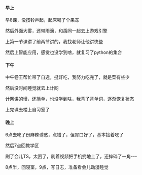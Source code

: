 #### 早上

早8课，没按铃声起，起床喝了个果冻

然后外面大雾，还带雨滴，和禹同一起去上游戏引擎

上第一节课讲了前两节讲的，我找老师让他讲快些

然后上智能应用，感觉也没学到啥，就复习了python的集合

#### 下午

中午卷王帮忙带了自选，挺好吃，我努力吃完了，就是菜有些少

然后没时间睡觉就去上计网

计网讲的慢，还简单，也没学到啥，我背了背单词，逐渐恢复状态

上完课去楼上自习室了

#### 晚上

6点去吃了份麻辣诱惑，点错了，但胃口好了，基本捡着吃了

然后7点回教学区

刷了会儿TS，太困了，刷着视频把手机扔地上了，还摔碎了一角---

8点半，回寝室，9点，写日志，准备看会儿动漫睡觉

